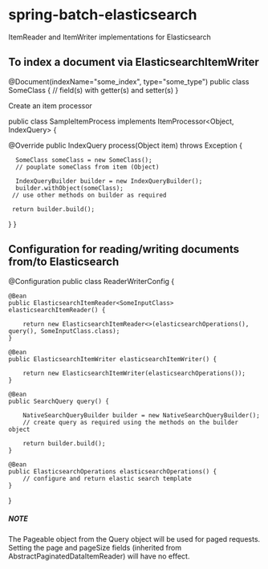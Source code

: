 # spring-batch-elasticsearch

ItemReader and ItemWriter implementations for Elasticsearch

## To index a document via ElasticsearchItemWriter

@Document(indexName="some_index", type="some_type")
public class SomeClass {
   // field(s) with getter(s) and setter(s)
}

Create an item processor

public class SampleItemProcess implements ItemProcessor<Object, IndexQuery> {
 
   @Override
   public IndexQuery process(Object item) throws Exception {
             
      SomeClass someClass = new SomeClass();
      // pouplate someClass from item (Object)
             
      IndexQueryBuilder builder = new IndexQueryBuilder();
      builder.withObject(someClass);
     // use other methods on builder as required
             
     return builder.build();
  }
}

## Configuration for reading/writing documents from/to Elasticsearch

@Configuration
public class ReaderWriterConfig {

	@Bean
	public ElasticsearchItemReader<SomeInputClass> elasticsearchItemReader() {
	     
	    return new ElasticsearchItemReader<>(elasticsearchOperations(), query(), SomeInputClass.class);
	}
	
	@Bean
	public ElasticsearchItemWriter elasticsearchItemWriter() {
	     
	    return new ElasticsearchItemWriter(elasticsearchOperations());
	}
	 
	@Bean
	public SearchQuery query() {
	     
	    NativeSearchQueryBuilder builder = new NativeSearchQueryBuilder();
	    // create query as required using the methods on the builder object
	     
	    return builder.build();
	}
	 
	@Bean
	public ElasticsearchOperations elasticsearchOperations() {
	    // configure and return elastic search template 
	}
}

##### NOTE
The Pageable object from the Query object will be used for paged requests. Setting the page and pageSize fields (inherited from AbstractPaginatedDataItemReader) will have no effect.